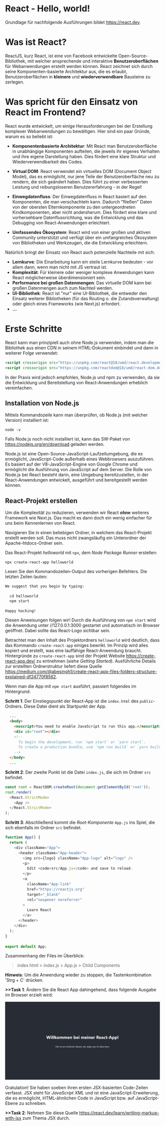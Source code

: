 # React - Hello, world!
Grundlage für nachfolgende Ausführungen bildet https://react.dev.

# Was ist React?
ReactJS, kurz React, ist eine von Facebook entwickelte Open-Source-Bibliothek, mit welcher ansprechende und interaktive **Benutzeroberflächen** für Webanwendungen erstellt werden können. React zeichnet sich durch seine Komponenten-basierte Architektur aus, die es erlaubt, Benutzeroberflächen in **kleinere** und **wiederverwendbare** Bausteine zu zerlegen.

# Was spricht für den Einsatz von React im Frontend?
React wurde entwickelt, um einige Herausforderungen bei der Erstellung komplexer Webanwendungen zu bewältigen. Hier sind ein paar Gründe, warum es so beliebt ist:

- **Komponentenbasierte Architektur**: Mit React man Benutzeroberfläche in unabhängige Komponenten aufteilen, die jeweils ihr eigenes Verhalten und ihre eigene Darstellung haben. Dies fördert eine klare Struktur und Wiederverwendbarkeit des Codes.

- **Virtual DOM**: React verwendet ein virtuelles DOM (Document Object Model), das es ermöglicht, nur jene Teile der Benutzeroberfläche neu zu rendern, die sich geändert haben. Dies führt zu einer verbesserten Leistung und reibungsloseren Benutzererfahrung - in der Regel!

- **Einwegdatenfluss**: Der Einwegdatenfluss in React basiert auf den Komponenten, die man verschachteln kann. Dadurch "fließen" Daten von der obersten Elternkomponente zu den untergeordneten Kindkomponenten, aber nicht andersherum. Dies fördert eine klare und vorhersehbare Datenflussrichtung, was die Entwicklung und das Debugging von React-Anwendungen erleichtert.

- **Umfassendes Ökosystem**: React wird von einer großen und aktiven Community unterstützt und verfügt über ein umfangreiches Ökosystem von Bibliotheken und Werkzeugen, die die Entwicklung erleichtern.

Natürlich bringt der Einsatz von React auch potenzielle Nachteile mit sich:
- **Lernkurve**: Die Einarbeitung kann ein steile Lernkurve bedeuten - vor allem dann, wenn man nicht mit JS vertraut ist.
- **Komplexität**:  Für kleinere oder weniger komplexe Anwendungen kann React möglicherweise überdimensioniert sein.
- **Performance bei großen Datenmengen**: Das virtuelle DOM kann bei großen Datenmengen auch zum Nachteil werden.
- **UI-Bibliothek**: React ist "nur" eine UI-Bibliothek, die entweder den Einsatz weiterer Bibliotheken (für das Routing o. die Zutandsverwaltung) oder gleich eines Frameworks (wie Next.js) erfordert.
- **...**

# Erste Schritte
React kann man prinzipiell auch ohne Node.js verwenden, indem man die Bibliothek aus einen CDN in seinem HTML-Dokument einbindet und dann in weiterer Folge verwendet:
````html
<script crossorigin src="https://unpkg.com/react@18/umd/react.development.js"></script>
<script crossorigin src="https://unpkg.com/reactdom@18/umd/react-dom.development.js"></script>
````

In der Praxis wird jedoch empfohlen, Node.js und npm zu verwenden, da sie die Entwicklung und Bereitstellung von React-Anwendungen erheblich vereinfachen.

## Installation von Node.js
Mittels Kommandozeile kann man überprüfen, ob Node.js (mit welcher Version) installiert ist:
````shell
node -v
````
Falls Node.js noch nicht installiert ist, kann das SW-Paket von https://nodejs.org/en/download geladen werden. 

Node.js ist eine Open-Source-JavaScript-Laufzeitumgebung, die es ermöglicht, JavaScript-Code außerhalb eines Webbrowsers auszuführen. Es basiert auf der V8-JavaScript-Engine von Google Chrome und ermöglicht die Ausführung von JavaScript auf dem Server. Die Rolle von Node.js bei React besteht darin, eine Umgebung bereitzustellen, in der React-Anwendungen entwickelt, ausgeführt und bereitgestellt werden können.

## React-Projekt erstellen
Um die Komplexität zu reduzieren, verwenden wir React **ohne** weiteres Framework wie Next.js. Das macht es dann doch ein wenig einfacher für uns beim Kennenlernen von React. 

Navigieren Sie in einen beliebigen Ordner, in welchem das React-Projekt erstellt werden soll. Das muss nicht zwangsläufig ein Unterordner der Apache-htdocs-Ordner sein.

Das React-Projekt *helloworld* mit `npx`, dem *Node Package Runner* erstellen:
````shell
npx create-react-app helloworld
````

Lesen Sie den Kommandozeilen-Output des vorherigen Befehlers. Die letzten Zeilen lauten:
````shell
We suggest that you begin by typing:

  cd helloworld
  npm start

Happy hacking!
````
Diesen Anweisungen folgen wir! Durch die Ausführung von `npm start` wird die Anwendung unter //127.0.0.1:3000 gestartet und automatisch im Browser geöffnet. Dabei sollte das React-Logo sichtbar sein.

Betrachtet man den Inhalt des Projektordners `helloworld` wird deutlich, dass das Kommando `create-react-app` einiges bewrikt. Im Prinzip wird alles kopiert und erstellt, was eine lauffähige React-Anwendung braucht. Hintergründe zu `create-react-app` sind der Projekt Website https://create-react-app.dev/ zu entnehmen (siehe *Getting Started*). Ausführliche Details zur erstellten Ordnerstruktur liefert diese Quelle https://medium.com/@abesingh1/create-react-app-files-folders-structure-explained-df24770f8562. 

Wenn man die App mit `npm start` ausführt, passiert folgendes im Hintergrund:

**Schritt 1**: Der Einstiegspunkt der React-App ist die `index.html` des `public`-Ordners. Diese Datei dient als Startpunkt der App.

````html
  ...
  <body>
    <noscript>You need to enable JavaScript to run this app.</noscript>
    <div id="root"></div>
    <!--
      To begin the development, run `npm start` or `yarn start`.
      To create a production bundle, use `npm run build` or `yarn build`.
    -->
  </body>
  ...
````

**Schritt 2**: Der zweite Punkt ist die Datei `index.js`, die sich im Ordner `src` befindet.

````javascript
const root = ReactDOM.createRoot(document.getElementById('root'));
root.render(
  <React.StrictMode>
    <App />
  </React.StrictMode>
);
````
**Schritt 3**: Abschließend kommt die *Root-Komponente* `App.js` ins Spiel, die sich ebenfalls im Ordner `src` befindet.
````javascript
function App() {
  return (
    <div className="App">
      <header className="App-header">
        <img src={logo} className="App-logo" alt="logo" />
        <p>
          Edit <code>src/App.js</code> and save to reload.
        </p>
        <a
          className="App-link"
          href="https://reactjs.org"
          target="_blank"
          rel="noopener noreferrer"
        >
          Learn React
        </a>
      </header>
    </div>
  );
}

export default App;
````
Zusammenhang der Files im Überblick:

> index.html > index.js > App.js > Child Components

**Hinweis**: Um die Anwendung wieder zu stoppen, die Tastenkombination 'Strg + C' drücken. 

**>>Task 1**: Ändern Sie die React App dahingehend, dass folgende Ausgabe im Browser erzielt wird:

![](./imgs/ReactApp-1.png)

Gratulation! Sie haben soeben ihren ersten JSX-basierten Code-Zeilen verfasst. JSX steht für *JavaScript XML* und ist eine JavaScript-Erweiterung, die es ermöglicht, HTML-ähnlichen Code in JavaScript bzw. auf JavaScript-Ebene zu schreiben. 

**>>Task 2**: Nehmen Sie diese Quelle https://react.dev/learn/writing-markup-with-jsx zum Thema JSX durch.

